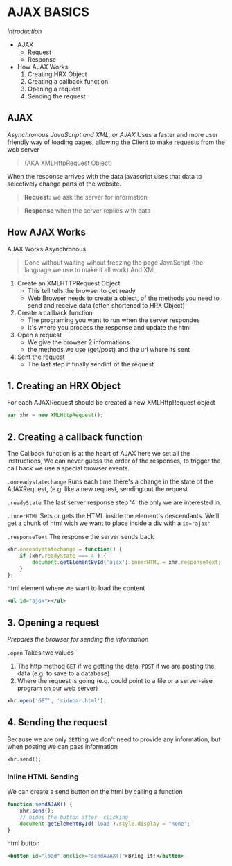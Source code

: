  # AJAX BASICS
*Introduction*

- AJAX
	- Request
	- Response
- How AJAX Works
	1. Creating HRX Object
	2. Creating a callback function
	3. Opening a request
	4. Sending the request


## AJAX

*Asynchronous JavaScript and XML, or AJAX*
Uses a faster and more user friendly way of loading pages, allowing the Client to make requests from the web server

> (AKA XMLHttpRequest Object)

When the response arrives with the data javascript uses that data to selectively change parts of the website.

> **Request:** we ask the server for information

>	**Response** when the server replies with data

## How AJAX Works

AJAX Works Asynchronous
> Done without waiting wihout freezing the page
 JavaScript (the language we use to make it all work)
 And
 XML

1. Create an XMLHTTPRequest Object
	- This tell tells the browser to get ready
	- Web Browser needs to create a object, of the methods you need to send and receive data (often shortened to HRX Object)
2. Create a callback function
	- The programing you want to run when the server respondes
	- It's where you process the response and update the html
3. Open a request
	- We give the browser 2 informations
	- the methods we use (get/post) and the url where its sent
4. Sent the request
	- The last step if finally sendinf of the request

## 1. Creating an HRX Object
For each AJAXRequest should be created a new XMLHttpRequest object

```javascript
var xhr = new XMLHttpRequest();
```


## 2. Creating a callback function
The Callback function is at the heart of AJAX here we set all the instructions, We can never guess the order of the responses, to trigger the call back we use a special browser events.

`.onreadystatechange` Runs each time there's a change in the state of the AJAXRequest, (e.g. like a new request, sending out the request

`.readyState` The last server response step '4' the only we are interested in.

`.innerHTML` Sets or gets the HTML inside the element's descendants.
We'll get a chunk of html wich we want to place inside a div with a `id="ajax"`

`.responseText` The response the server sends back

```javascript
xhr.onreadystatechange = function() {
	if (xhr.readyState === 4 ) {
		document.getElementById('ajax').innerHTML = xhr.responseText;
	}
};
```
html element where we want to load the content

```xml
<ul id="ajax"></ul>
```


## 3. Opening a request
*Prepares the browser for sending the information*


`.open` Takes two values

1. The http method `GET` if we getting the data, `POST` if we are posting the data (e.g. to save to a database)
2. Where the request is going (e.g. could point to a file or a server-sise program on our web server)

```javascript
xhr.open('GET', 'sidebar.html');
```

## 4. Sending the request
Because we are only `GET`ting we don't need to provide any information, but when posting we can pass information

```
xhr.send();
```

### Inline HTML Sending
We can create a send button on the html by calling a function

```javascript
function sendAJAX() {
	xhr.send();
	// hides the button after  clicking
	document.getElementById('load').style.display = "none";
}
```
html button
```xml
<button id="load" onclick="sendAJAX()">Bring it!</button>
```
